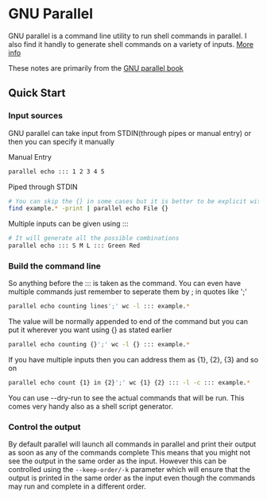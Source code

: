 # GNU Parallel

GNU parallel is a command line utility to run shell commands in parallel. I also find it handly to generate shell commands on a variety of inputs. [More info](https://www.gnu.org/software/parallel/)

These notes are primarily from the [GNU parallel book](https://zenodo.org/record/1146014/files/GNU_Parallel_2018.pdf)

## Quick Start

### Input sources
GNU parallel can take input from STDIN(through pipes or manual entry) or then you can specify it manually

Manual Entry
```bash
parallel echo ::: 1 2 3 4 5
```

Piped through STDIN
```bash
# You can skip the {} in some cases but it is better to be explicit with your input
find example.* -print | parallel echo File {}
```

Multiple inputs can be given using :::
```bash
# It will generate all the possible combinations
parallel echo ::: S M L ::: Green Red
```

### Build the command line
So anything before the ::: is taken as the command. You can even have multiple commands just remember to seperate them by ; in quotes like ';'

```bash
parallel echo counting lines';' wc -l ::: example.*
```

The value will be normally appended to end of the command but you can put it wherever you want using {} as stated earlier

```bash
parallel echo counting {}';' wc -l {} ::: example.*
```

If you have multiple inputs then you can address them as {1}, {2}, {3} and so on
```bash
parallel echo count {1} in {2}';' wc {1} {2} ::: -l -c ::: example.*
```

You can use --dry-run to see the actual commands that will be run. This comes very handy also as a shell script generator.

### Control the output
By default parallel will launch all commands in parallel and print their output as soon as any of the commands complete
This means that you might not see the output in the same order as the input. However this can be controlled using the `--keep-order/-k` parameter which will ensure that the output is printed in the same order as the input even though the commands may run and complete in a different order.

